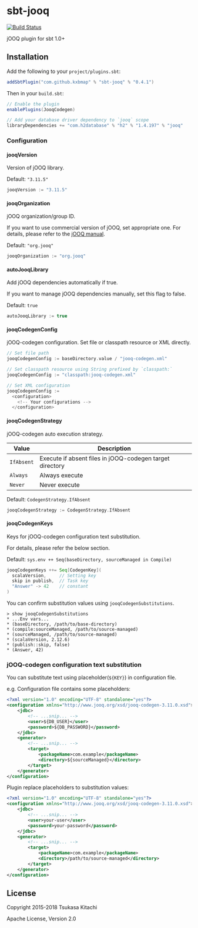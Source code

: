 # sbt-jooq

[![Build Status](https://travis-ci.org/kxbmap/sbt-jooq.svg?branch=v0.4.x)](https://travis-ci.org/kxbmap/sbt-jooq)

jOOQ plugin for sbt 1.0+


## Installation

Add the following to your `project/plugins.sbt`:

```scala
addSbtPlugin("com.github.kxbmap" % "sbt-jooq" % "0.4.1")
```

Then in your `build.sbt`:

```scala
// Enable the plugin
enablePlugins(JooqCodegen)

// Add your database driver dependency to `jooq` scope
libraryDependencies += "com.h2database" % "h2" % "1.4.197" % "jooq"
```

### Configuration

#### jooqVersion
Version of jOOQ library.

Default: `"3.11.5"`

```scala
jooqVersion := "3.11.5"
```

#### jooqOrganization
jOOQ organization/group ID.

If you want to use commercial version of jOOQ, set appropriate one.
For details, please refer to the [jOOQ manual](https://www.jooq.org/doc/3.11/manual/getting-started/tutorials/jooq-in-7-steps/jooq-in-7-steps-step1/).

Default: `"org.jooq"`

```scala
jooqOrganization := "org.jooq"
```

#### autoJooqLibrary
Add jOOQ dependencies automatically if true.

If you want to manage jOOQ dependencies manually, set this flag to false.

Default: `true`

```scala
autoJooqLibrary := true
```

#### jooqCodegenConfig
jOOQ-codegen configuration. Set file or classpath resource or XML directly.

```scala
// Set file path
jooqCodegenConfig := baseDirectory.value / "jooq-codegen.xml"
```

```scala
// Set classpath resource using String prefixed by `classpath:`
jooqCodegenConfig := "classpath:jooq-codegen.xml" 
```

```scala
// Set XML configuration
jooqCodegenConfig :=
  <configuration>
    <!-- Your configurations -->
  </configuration>
```

#### jooqCodegenStrategy
jOOQ-codegen auto execution strategy.

|Value      |Description                                              |
|-----------|---------------------------------------------------------|
|`IfAbsent` |Execute if absent files in jOOQ-codegen target directory |
|`Always`   |Always execute                                           |
|`Never`    |Never execute                                            |

Default: `CodegenStrategy.IfAbsent`

```scala
jooqCodegenStrategy := CodegenStrategy.IfAbsent
```

#### jooqCodegenKeys
Keys for jOOQ-codegen configuration text substitution.

For details, please refer the below section.

Default: `sys.env ++ Seq(baseDirectory, sourceManaged in Compile)`

```scala
jooqCodegenKeys ++= Seq[CodegenKey](
  scalaVersion,     // Setting key
  skip in publish,  // Task key
  "Answer" -> 42    // constant  
)
```

You can confirm substitution values using `jooqCodegenSubstitutions`.
```
> show jooqCodegenSubstitutions
* ...Env vars...
* (baseDirectory, /path/to/base-directory)
* (compile:sourceManaged, /path/to/source-managed)
* (sourceManaged, /path/to/source-managed)
* (scalaVersion, 2.12.6)
* (publish::skip, false)
* (Answer, 42)
```

### jOOQ-codegen configuration text substitution
You can substitute text using placeholder(`${KEY}`) in configuration file.

e.g. Configuration file contains some placeholders:
```xml
<?xml version="1.0" encoding="UTF-8" standalone="yes"?>
<configuration xmlns="http://www.jooq.org/xsd/jooq-codegen-3.11.0.xsd">
    <jdbc>
        <!-- ...snip... -->
        <user>${DB_USER}</user>
        <password>${DB_PASSWORD}</password>
    </jdbc>
    <generator>
        <!-- ...snip... -->
        <target>
            <packageName>com.example</packageName>
            <directory>${sourceManaged}</directory>
        </target>
    </generator>
</configuration>
```

Plugin replace placeholders to substitution values:
```xml
<?xml version="1.0" encoding="UTF-8" standalone="yes"?>
<configuration xmlns="http://www.jooq.org/xsd/jooq-codegen-3.11.0.xsd">
    <jdbc>
        <!-- ...snip... -->
        <user>your-user</user>
        <password>your-password</password>
    </jdbc>
    <generator>
        <!-- ...snip... -->
        <target>
            <packageName>com.example</packageName>
            <directory>/path/to/source-managed</directory>
        </target>
    </generator>
</configuration>
```

## License

Copyright 2015-2018 Tsukasa Kitachi

Apache License, Version 2.0
